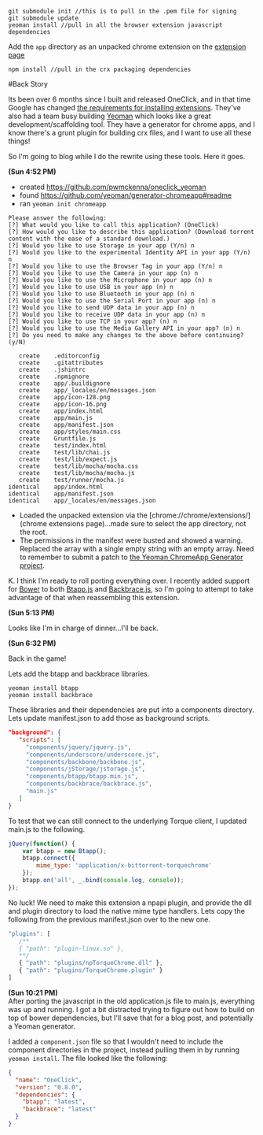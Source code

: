 ```
git submodule init //this is to pull in the .pem file for signing
git submodule update
yeoman install //pull in all the browser extension javascript dependencies
```
Add the `app` directory as an unpacked chrome extension on the [extension page](chrome://chrome/extensions/)
```
npm install //pull in the crx packaging dependencies
```

#Back Story

Its been over 6 months since I built and released OneClick, and in that time Google has changed [the requirements for installing extensions](http://developer.chrome.com/extensions/manifestVersion.html#manifest-v1-changes). They've also had a team busy building [Yeoman](http://yeoman.io) which looks like a great development/scaffolding tool. They have a generator for chrome apps, and I know there's a grunt plugin for building crx files, and I want to use all these things!

So I'm going to blog while I do the rewrite using these tools. Here it goes.

__(Sun 4:52 PM)__  
* created https://github.com/pwmckenna/oneclick_yeoman  
* found https://github.com/yeoman/generator-chromeapp#readme  
* ran `yeoman init chromeapp`

```
Please answer the following:
[?] What would you like to call this application? (OneClick) 
[?] How would you like to describe this application? (Download torrent content with the ease of a standard download.) 
[?] Would you like to use Storage in your app (Y/n) n
[?] Would you like to the experimental Identity API in your app (Y/n) n
[?] Would you like to use the Browser Tag in your app (Y/n) n
[?] Would you like to use the Camera in your app (n) n
[?] Would you like to use the Microphone in your app (n) n
[?] Would you like to use USB in your app (n) n
[?] Would you like to use Bluetooth in your app (n) n
[?] Would you like to use the Serial Port in your app (n) n
[?] Would you like to send UDP data in your app (n) n
[?] Would you like to receive UDP data in your app (n) n
[?] Would you like to use TCP in your app? (n) n
[?] Would you like to use the Media Gallery API in your app? (n) n
[?] Do you need to make any changes to the above before continuing? (y/N) 

   create    .editorconfig
   create    .gitattributes
   create    .jshintrc
   create    .npmignore
   create    app/.buildignore
   create    app/_locales/en/messages.json
   create    app/icon-128.png
   create    app/icon-16.png
   create    app/index.html
   create    app/main.js
   create    app/manifest.json
   create    app/styles/main.css
   create    Gruntfile.js
   create    test/index.html
   create    test/lib/chai.js
   create    test/lib/expect.js
   create    test/lib/mocha/mocha.css
   create    test/lib/mocha/mocha.js
   create    test/runner/mocha.js
identical    app/index.html
identical    app/manifest.json
identical    app/_locales/en/messages.json
```

* Loaded the unpacked extension via the [chrome://chrome/extensions/](chrome extensions page)...made sure to select the app directory, not the root.
* The permissions in the manifest were busted and showed a warning. Replaced the array with a single empty string with an empty array. Need to remember to submit a patch to [the Yeoman ChromeApp Generator project](https://github.com/yeoman/generator-chromeapp).

K. I think I'm ready to roll porting everything over. I recently added support for [Bower](http://twitter.github.com/bower/) to both [Btapp.js](https://github.com/bittorrenttorque/btapp/) and [Backbrace.js](https://github.com/bittorrenttorque/backbrace/), so I'm going to attempt to take advantage of that when reassembling this extension.

__(Sun 5:13 PM)__  

Looks like I'm in charge of dinner...I'll be back. 

__(Sun 6:32 PM)__  

Back in the game!

Lets add the btapp and backbrace libraries.
```bs
yeoman install btapp
yeoman install backbrace
```
These libraries and their dependencies are put into a components directory. Lets update manifest.json to add those as background scripts.
```json
"background": {
   "scripts": [
     "components/jquery/jquery.js",
     "components/underscore/underscore.js",
     "components/backbone/backbone.js",
     "components/jStorage/jstorage.js",
     "components/btapp/btapp.min.js",
     "components/backbrace/backbrace.js",
     "main.js"
   ]
}
```

To test that we can still connect to the underlying Torque client, I updated main.js to the following.
```js
jQuery(function() {
    var btapp = new Btapp();
    btapp.connect({
        mime_type: 'application/x-bittorrent-torquechrome'
    });
    btapp.on('all', _.bind(console.log, console));
});
```
No luck! We need to make this extension a npapi plugin, and provide the dll and plugin directory to load the native mime type handlers. Lets copy the following from the previous manifest.json over to the new one.
```js
"plugins": [
   /**
   { "path": "plugin-linux.so" },
   **/
   { "path": "plugins/npTorqueChrome.dll" },
   { "path": "plugins/TorqueChrome.plugin" }
]   
```

__(Sun 10:21 PM)__  
After porting the javascript in the old application.js file to main.js, everything was up and running. I got a bit distracted trying to figure out how to build on top of bower dependencies, but I'll save that for a blog post, and potentially a Yeoman generator.

I added a `component.json` file so that I wouldn't need to include the component directories in the project, instead pulling them in by running `yeoman install`. The file looked like the following:
```json
{
  "name": "OneClick",
  "version": "0.8.0",
  "dependencies": {
    "btapp": "latest",
    "backbrace": "latest"
  }
}
```